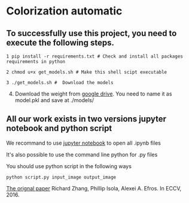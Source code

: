 # Colorization automatic

## To successfully use this project, you need to execute the following steps.
```
1 pip install -r requirements.txt # Check and install all packages requirements in python
```
```
2 chmod u+x get_models.sh # Make this shell scipt executable
```
```
3 ./get_models.sh #  Download the models
```

4. Download the weight from [google drive](https://drive.google.com/file/d/1q-6ZbRPQCDQLhkIO5BDapMB4X_BunOM0/view?usp=sharing).
You need to name it as model.pkl and save at ./models/

## All our work exists in two versions jupyter notebook and python script

We recommand to use [jupyter notebook](https://jupyter.org/install) to open all .ipynb files

It's also possible to use the command line python for .py files

You should use python script in the following ways
```
python script.py input_image output_image
```
[The orignal paper](https://arxiv.org/pdf/1603.08511.pdf)
Richard Zhang, Phillip Isola, Alexei A. Efros. In ECCV, 2016.

